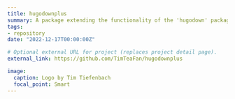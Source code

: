 ```yaml
---
title: hugodownplus
summary: A package extending the functionality of the 'hugodown' package.
tags:
- repository
date: "2022-12-17T00:00:00Z"

# Optional external URL for project (replaces project detail page).
external_link: https://github.com/TimTeaFan/hugodownplus

image:
  caption: Logo by Tim Tiefenbach
  focal_point: Smart
---
```

